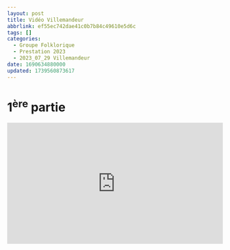 ```yaml
---
layout: post
title: Vidéo Villemandeur
abbrlink: ef55ec742dae41c0b7b84c49610e5d6c
tags: []
categories:
  - Groupe Folklorique
  - Prestation 2023
  - 2023_07_29 Villemandeur
date: 1690634880000
updated: 1739560873617
---
```


# 1<sup>ère</sup> partie

<div style="position:relative; padding-bottom:56.25%; height:0; overflow:hidden; max-width:100%; width:100%;">
  <iframe src="https://www.youtube.com/embed/_5nBQEB2pUA" 
          style="position:absolute; top:0; left:0; width:100%; height:100%;" 
          frameborder="0" allow="accelerometer; autoplay; encrypted-media; gyroscope; picture-in-picture" 
          allowfullscreen>
  </iframe>
</div>
